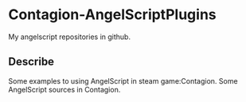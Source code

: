 # Contagion-AngelScriptPlugins
My angelscript repositories in github.
## Describe
Some examples to using AngelScript in steam game:Contagion.
Some AngelScript sources in Contagion.

